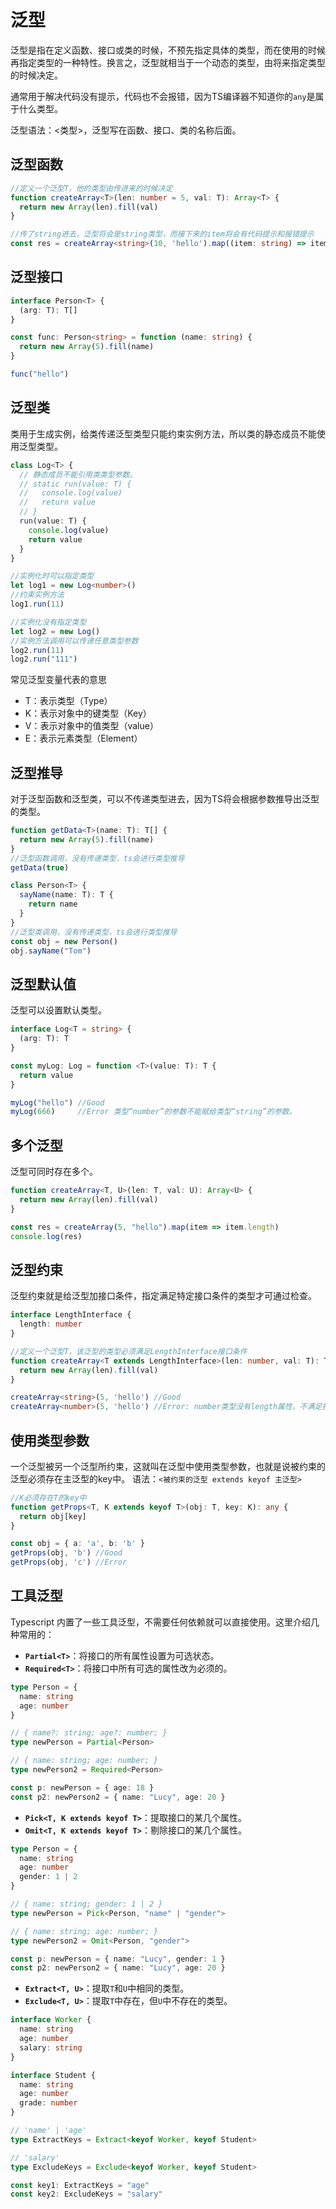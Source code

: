 # 泛型

泛型是指在定义函数、接口或类的时候，不预先指定具体的类型，而在使用的时候再指定类型的一种特性。换言之，泛型就相当于一个动态的类型，由将来指定类型的时候决定。

通常用于解决代码没有提示，代码也不会报错，因为TS编译器不知道你的`any`是属于什么类型。

泛型语法：<类型>，泛型写在函数、接口、类的名称后面。

## 泛型函数
```ts
//定义一个泛型T，他的类型由传进来的时候决定
function createArray<T>(len: number = 5, val: T): Array<T> {
  return new Array(len).fill(val)
}

//传了string进去，泛型将会是string类型，而接下来的item将会有代码提示和报错提示
const res = createArray<string>(10, 'hello').map((item: string) => item.length)
```

## 泛型接口
```ts
interface Person<T> {
  (arg: T): T[]
}

const func: Person<string> = function (name: string) {
  return new Array(5).fill(name)
}

func("hello")
```

## 泛型类
类用于生成实例，给类传递泛型类型只能约束实例方法，所以类的静态成员不能使用泛型类型。
```ts
class Log<T> {
  // 静态成员不能引用类类型参数。
  // static run(value: T) {
  //   console.log(value)
  //   return value
  // }
  run(value: T) {
    console.log(value)
    return value
  }
}

//实例化时可以指定类型
let log1 = new Log<number>()
//约束实例方法
log1.run(11)

//实例化没有指定类型
let log2 = new Log()
//实例方法调用可以传递任意类型参数
log2.run(11)
log2.run("111")
```

常见泛型变量代表的意思
* T：表示类型（Type）
* K：表示对象中的键类型（Key）
* V：表示对象中的值类型（value）
* E：表示元素类型（Element）

## 泛型推导
对于泛型函数和泛型类，可以不传递类型进去，因为TS将会根据参数推导出泛型的类型。
```ts
function getData<T>(name: T): T[] {
  return new Array(5).fill(name)
}
//泛型函数调用，没有传递类型，ts会进行类型推导
getData(true)

class Person<T> {
  sayName(name: T): T {
    return name
  }
}
//泛型类调用，没有传递类型，ts会进行类型推导
const obj = new Person()
obj.sayName("Tom")
```

## 泛型默认值
泛型可以设置默认类型。
```ts
interface Log<T = string> {
  (arg: T): T
}

const myLog: Log = function <T>(value: T): T {
  return value
}

myLog("hello") //Good
myLog(666)     //Error 类型“number”的参数不能赋给类型“string”的参数。
```

## 多个泛型
泛型可同时存在多个。
```ts
function createArray<T, U>(len: T, val: U): Array<U> {
  return new Array(len).fill(val)
}

const res = createArray(5, "hello").map(item => item.length)
console.log(res)
```

## 泛型约束
泛型约束就是给泛型加接口条件，指定满足特定接口条件的类型才可通过检查。
```ts
interface LengthInterface {
  length: number
}

//定义一个泛型T，该泛型的类型必须满足LengthInterface接口条件
function createArray<T extends LengthInterface>(len: number, val: T): T[] {
  return new Array(len).fill(val)
}

createArray<string>(5, 'hello') //Good
createArray<number>(5, 'hello') //Error: number类型没有length属性，不满足接口条件
```

## 使用类型参数
一个泛型被另一个泛型所约束，这就叫在泛型中使用类型参数，也就是说被约束的泛型必须存在主泛型的key中。
语法：`<被约束的泛型 extends keyof 主泛型>`
```ts
//K必须存在T的key中
function getProps<T, K extends keyof T>(obj: T, key: K): any {
  return obj[key]
}

const obj = { a: 'a', b: 'b' }
getProps(obj, 'b') //Good
getProps(obj, 'c') //Error
```

## 工具泛型
Typescript 内置了一些工具泛型，不需要任何依赖就可以直接使用。这里介绍几种常用的：
* **`Partial<T>`**：将接口的所有属性设置为可选状态。
* **`Required<T>`**：将接口中所有可选的属性改为必须的。
```ts
type Person = {
  name: string
  age: number
}

// { name?: string; age?: number; }
type newPerson = Partial<Person>

// { name: string; age: number; }
type newPerson2 = Required<Person>

const p: newPerson = { age: 18 }
const p2: newPerson2 = { name: "Lucy", age: 20 }
```

* **`Pick<T, K extends keyof T>`**：提取接口的某几个属性。
* **`Omit<T, K extends keyof T>`**：剔除接口的某几个属性。
```ts
type Person = {
  name: string
  age: number
  gender: 1 | 2
}

// { name: string; gender: 1 | 2 }
type newPerson = Pick<Person, "name" | "gender">

// { name: string; age: number; }
type newPerson2 = Omit<Person, "gender">

const p: newPerson = { name: "Lucy", gender: 1 }
const p2: newPerson2 = { name: "Lucy", age: 20 }
```

* **`Extract<T, U>`**：提取`T`和`U`中相同的类型。
* **`Exclude<T, U>`**：提取`T`中存在，但`U`中不存在的类型。
```ts
interface Worker {
  name: string
  age: number
  salary: string
}

interface Student {
  name: string
  age: number
  grade: number
}

// 'name' | 'age'
type ExtractKeys = Extract<keyof Worker, keyof Student>

// 'salary'
type ExcludeKeys = Exclude<keyof Worker, keyof Student>

const key1: ExtractKeys = "age"
const key2: ExcludeKeys = "salary"
```